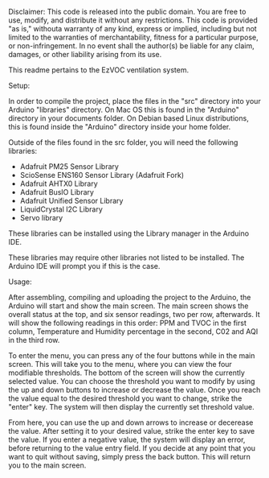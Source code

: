 Disclaimer: 
This code is released into the public domain. You are free to use, modify, and distribute it without any restrictions. This code is provided "as is," withouta  warranty of any kind, express or implied, including but not limited to the warranties of merchantability, fitness for a particular purpose, or non-infringement. In no event shall the author(s) be liable for any claim, damages, or other liability arising from its use.

This readme pertains to the EzVOC ventilation system. 

Setup:

In order to compile the project, place the files in the "src" directory into your Arduino "libraries" directory. On Mac OS this is found in the "Arduino" directory in your documents folder. On Debian based Linux distributions, this is found inside the "Arduino" directory inside your home folder. 

Outside of the files found in the src folder, you will need the following libraries: 

- Adafruit PM25 Sensor Library
- ScioSense ENS160 Sensor Library (Adafruit Fork)
- Adafruit AHTX0 Library
- Adafruit BusIO Library
- Adafruit Unified Sensor Library
- LiquidCrystal I2C Library
- Servo library

These libraries can be installed using the Library manager in the Arduino IDE. 

These libraries may require other libraries not listed to be installed. The Arduino IDE will prompt you if this is the case. 

Usage: 

After assembling, compiling and uploading the project to the Arduino, the Arduino will start and show the main screen. The main screen shows the overall status at the top, and six sensor readings, two per row, afterwards. It will show the following readings in this order: PPM and TVOC in the first column, Temperature and Humidity percentage in the second, C02 and AQI in the third row. 

To enter the menu, you can press any of the four buttons while in the main screen. This will take you to the menu, where you can view the four modifiable thresholds. The bottom of the screen will show the currently selected value. You can choose the threshold you want to modify by using the up and down buttons to increase or decrease the value. Once you reach the value equal to the desired threshold you want to change, strike the "enter" key. The system will then display the currently set threshold value. 

From here, you can use the up and down arrows to increase or decerease the value. After setting it to your desired value, strike the enter key to save the value. If you enter a negative value, the system will display an error, before returning to the value entry field. If you decide at any point that you want to quit without saving, simply press the back button. This will return you to the main screen. 

